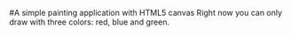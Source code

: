 #A simple painting application with HTML5 canvas
Right now you can only draw with three colors: red, blue and green.

